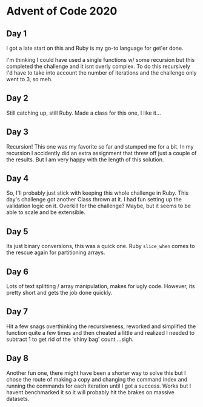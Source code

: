 # Advent of Code 2020

## Day 1

I got a late start on this and Ruby is my go-to language for get'er done.

I'm thinking I could have used a single functions w/ some recursion but this completed the challenge and it isnt overly complex. To do this recursively I'd have to take into account the number of iterations and the challenge only went to 3, so meh.

## Day 2

Still catching up, still Ruby. Made a class for this one, I like it...

## Day 3

Recursion! This one was my favorite so far and stumped me for a bit. In my recursion I accidently did an extra assignment that threw off just a couple of the results. But I am very happy with the length of this solution.

## Day 4

So, I'll probably just stick with keeping this whole challenge in Ruby. This day's challenge got another Class thrown at it. I had fun setting up the validation logic on it. Overkill for the challenge? Maybe, but it seems to be able to scale and be extensible.

## Day 5

Its just binary conversions, this was a quick one. Ruby `slice_when` comes to the rescue again for partitioning arrays.

## Day 6

Lots of text splitting / array manipulation, makes for ugly code. However, its pretty short and gets the job done quickly.

## Day 7

Hit a few snags overthinking the recursiveness, reworked and simplified the function quite a few times and then cheated a little and realized I needed to subtract 1 to get rid of the 'shiny bag' count ...sigh.

## Day 8

Another fun one, there might have been a shorter way to solve this but I chose the route of making a copy and changing the command index and running the commands for each iteration until I got a success. Works but I havent benchmarked it so it will probably hit the brakes on massive datasets.
